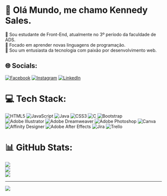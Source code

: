 # 💫 Olá Mundo, me chamo Kennedy Sales.
🔭 Sou estudante de Front-End, atualmente no 3º período da faculdade de ADS.<br>🤝 Focado em aprender novas linguagens de programação.<br>🌱 Sou um entusiasta da tecnologia com paixão por desenvolvimento web.<br>


## 🌐 Socials:
[![Facebook](https://img.shields.io/badge/Facebook-%231877F2.svg?logo=Facebook&logoColor=white)](https://facebook.com/KennedySales) [![Instagram](https://img.shields.io/badge/Instagram-%23E4405F.svg?logo=Instagram&logoColor=white)](https://instagram.com/kennedysales) [![LinkedIn](https://img.shields.io/badge/LinkedIn-%230077B5.svg?logo=linkedin&logoColor=white)](https://linkedin.com/in/KennedySales) 

# 💻 Tech Stack:
![HTML5](https://img.shields.io/badge/html5-%23E34F26.svg?style=flat&logo=html5&logoColor=white) ![JavaScript](https://img.shields.io/badge/javascript-%23323330.svg?style=flat&logo=javascript&logoColor=%23F7DF1E) ![Java](https://img.shields.io/badge/java-%23ED8B00.svg?style=flat&logo=openjdk&logoColor=white) ![CSS3](https://img.shields.io/badge/css3-%231572B6.svg?style=flat&logo=css3&logoColor=white) ![C](https://img.shields.io/badge/c-%2300599C.svg?style=flat&logo=c&logoColor=white) ![Bootstrap](https://img.shields.io/badge/bootstrap-%238511FA.svg?style=flat&logo=bootstrap&logoColor=white) ![Adobe Illustrator](https://img.shields.io/badge/adobe%20illustrator-%23FF9A00.svg?style=flat&logo=adobe%20illustrator&logoColor=white) ![Adobe Dreamweaver](https://img.shields.io/badge/Adobe%20Dreamweaver-FF61F6.svg?style=flat&logo=Adobe%20Dreamweaver&logoColor=white) ![Adobe Photoshop](https://img.shields.io/badge/adobe%20photoshop-%2331A8FF.svg?style=flat&logo=adobe%20photoshop&logoColor=white) ![Canva](https://img.shields.io/badge/Canva-%2300C4CC.svg?style=flat&logo=Canva&logoColor=white) ![Affinity Designer](https://img.shields.io/badge/affinity%20designer-%231B72BE.svg?style=flat&logo=affinity-designer&logoColor=white) ![Adobe After Effects](https://img.shields.io/badge/Adobe%20After%20Effects-9999FF.svg?style=flat&logo=Adobe%20After%20Effects&logoColor=white) ![Jira](https://img.shields.io/badge/jira-%230A0FFF.svg?style=flat&logo=jira&logoColor=white) ![Trello](https://img.shields.io/badge/Trello-%23026AA7.svg?style=flat&logo=Trello&logoColor=white)
# 📊 GitHub Stats:
![](https://github-readme-stats.vercel.app/api?username=KennedySales&theme=merko&hide_border=false&include_all_commits=false&count_private=false)<br/>
![](https://github-readme-streak-stats.herokuapp.com/?user=KennedySales&theme=merko&hide_border=false)<br/>
![](https://github-readme-stats.vercel.app/api/top-langs/?username=KennedySales&theme=merko&hide_border=false&include_all_commits=false&count_private=false&layout=compact)

---
[![](https://visitcount.itsvg.in/api?id=KennedySales&icon=9&color=8)](https://visitcount.itsvg.in)

<!-- Proudly created with GPRM ( https://gprm.itsvg.in ) -->
